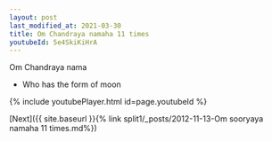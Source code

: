 ```yaml
---
layout: post
last_modified_at: 2021-03-30
title: Om Chandraya namaha 11 times
youtubeId: 5e4SkiKiHrA
---
```

 
 
Om Chandraya nama 
 
 -  Who has the form of moon 
 
  
 
  
 
 
 
 
 
 


{% include youtubePlayer.html id=page.youtubeId %}
 
[Next]({{ site.baseurl }}{% link  split1/_posts/2012-11-13-Om sooryaya namaha 11 times.md%})
 
